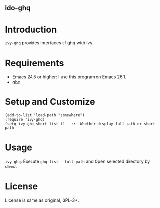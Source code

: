 ido-ghq
-------

Introduction
============

`ivy-ghq` provides interfaces of ghq with ivy.

Requirements
============

* Emacs 24.5 or higher: I use this program on Emacs 26.1.
* [ghq](https://github.com/motemen/ghq)

Setup and Customize
===================

``` common-lisp
(add-to-list 'load-path "somewhere")
(require 'ivy-ghq)
(setq ivy-ghq-short-list t)   ;;  Whether display full path or short path
```

Usage
=====

`ivy-ghq`: Execute `ghq list --full-path` and Open selected directory by dired.


License
=======

License is same as original, GPL-3+.
